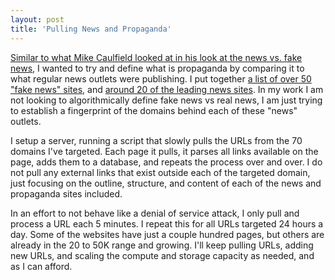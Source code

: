 ```yaml
---
layout: post
title: 'Pulling News and Propaganda'
---
```

<p><a href="https://hapgood.us/2016/11/13/fake-news-does-better-on-facebook-than-real-news/">Similar to what Mike Caulfield looked at in his look at the news vs. fake news</a>, I wanted to try and define what is propaganda by comparing it to what regular news outlets were publishing. I put together <a href="http://domain-literacy.com/propaganda/">a list of over 50 "fake news" sites</a>, and <a href="http://domain-literacy.com/news/">around 20 of the leading news sites</a>. In my work I am not looking to algorithmically define fake news vs real news, I am just trying to establish a fingerprint of the domains behind each of these "news" outlets.</p>
<p>I setup a server, running a script that slowly pulls the URLs from the 70 domains I've targeted. Each page it pulls, it parses all links available on the page, adds them to a database, and repeats the process over and over. I do not pull any external links that exist outside each of the targeted domain, just focusing on the outline, structure, and content of each of the news and propaganda sites included.</p>
<p>In an effort to not behave like a denial of service attack, I only pull and process a URL each 5 minutes. I repeat this for all URLs targeted 24 hours a day. Some of the websites have just a couple hundred pages, but others are already in the 20 to 50K range&nbsp;and growing. I'll keep pulling URLs, adding new URLs, and scaling the compute and storage capacity as needed, and as I can afford.&nbsp;</p>